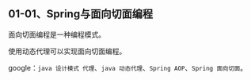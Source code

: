 01-01、Spring与面向切面编程
---

面向切面编程是一种编程模式。

使用动态代理可以实现面向切面编程。

google：`java 设计模式 代理`、`java 动态代理`、`Spring AOP`、`Spring 面向切面`。
